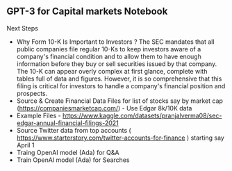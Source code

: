 ## GPT-3 for Capital markets Notebook 
Next Steps
* Why Form 10-K Is Important to Investors ?
The SEC mandates that all public companies file regular 10-Ks to keep investors aware of a company's financial condition and to allow them to have enough information before they buy or sell securities issued by that company. The 10-K can appear overly complex at first glance, complete with tables full of data and figures. However, it is so comprehensive that this filing is critical for investors to handle a company's financial position and prospects.
* Source & Create Financial Data Files for list of stocks say by market cap (https://companiesmarketcap.com/) - Use Edgar 8k/10K data
* Example Files - https://www.kaggle.com/datasets/pranjalverma08/sec-edgar-annual-financial-filings-2021
* Source Twitter data from top accounts ( https://www.starterstory.com/twitter-accounts-for-finance ) starting say April 1   
* Traing OpenAI model (Ada)  for Q&A
* Train OpenAI model (Ada) for Searches
